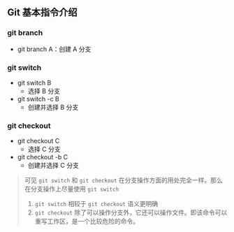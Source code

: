 ## Git 基本指令介绍

### git branch

- git branch A：创建 A 分支

### git switch

- git switch B
  - 选择 B 分支
- git switch -c B
  - 创建并选择 B 分支

### git checkout

- git checkout C
  - 选择 C 分支
- git checkout -b C
  - 创建并选择 C 分支

> 可见 `git switch` 和 `git checkout` 在分支操作方面的用处完全一样。那么在分支操作上尽量使用 `git switch`
>
> 1. `git switch` 相较于 `git checkout` 语义更明确
> 2. `git checkout` 除了可以操作分支外，它还可以操作文件。即该命令可以重写工作区，是一个比较危险的命令。
